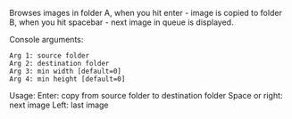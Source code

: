 Browses images in folder A, when you hit enter - image is copied to folder B, when you hit spacebar - next image in queue is displayed.

Console arguments:
```
Arg 1: source folder
Arg 2: destination folder
Arg 3: min width [default=0]
Arg 4: min height [default=0]
```

Usage:
Enter: copy from source folder to destination folder
Space or right: next image
Left: last image